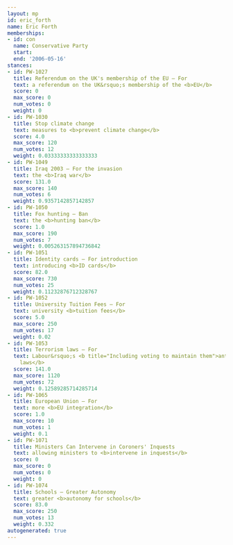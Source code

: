 ```yaml
---
layout: mp
id: eric_forth
name: Eric Forth
memberships:
- id: con
  name: Conservative Party
  start: 
  end: '2006-05-16'
stances:
- id: PW-1027
  title: Referendum on the UK's membership of the EU — For
  text: a referendum on the UK&rsquo;s membership of the <b>EU</b>
  score: 0
  max_score: 0
  num_votes: 0
  weight: 0
- id: PW-1030
  title: Stop climate change
  text: measures to <b>prevent climate change</b>
  score: 4.0
  max_score: 120
  num_votes: 12
  weight: 0.03333333333333333
- id: PW-1049
  title: Iraq 2003 — For the invasion
  text: the <b>Iraq war</b>
  score: 131.0
  max_score: 140
  num_votes: 6
  weight: 0.9357142857142857
- id: PW-1050
  title: Fox hunting — Ban
  text: the <b>hunting ban</b>
  score: 1.0
  max_score: 190
  num_votes: 7
  weight: 0.005263157894736842
- id: PW-1051
  title: Identity cards — For introduction
  text: introducing <b>ID cards</b>
  score: 82.0
  max_score: 730
  num_votes: 25
  weight: 0.11232876712328767
- id: PW-1052
  title: University Tuition Fees — For
  text: university <b>tuition fees</b>
  score: 5.0
  max_score: 250
  num_votes: 17
  weight: 0.02
- id: PW-1053
  title: Terrorism laws — For
  text: Labour&rsquo;s <b title="Including voting to maintain them">anti-terrorism
    laws</b>
  score: 141.0
  max_score: 1120
  num_votes: 72
  weight: 0.12589285714285714
- id: PW-1065
  title: European Union — For
  text: more <b>EU integration</b>
  score: 1.0
  max_score: 10
  num_votes: 1
  weight: 0.1
- id: PW-1071
  title: Ministers Can Intervene in Coroners' Inquests
  text: allowing ministers to <b>intervene in inquests</b>
  score: 0
  max_score: 0
  num_votes: 0
  weight: 0
- id: PW-1074
  title: Schools — Greater Autonomy
  text: greater <b>autonomy for schools</b>
  score: 83.0
  max_score: 250
  num_votes: 13
  weight: 0.332
autogenerated: true
---
```

